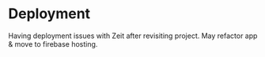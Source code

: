 # Deployment 
Having deployment issues with Zeit after revisiting project. May refactor app & move to firebase hosting.
